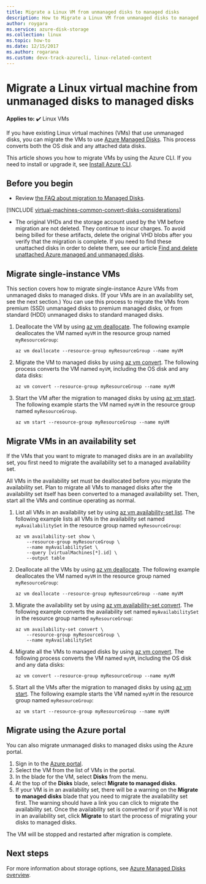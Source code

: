 ```yaml
---
title: Migrate a Linux VM from unmanaged disks to managed disks
description: How to Migrate a Linux VM from unmanaged disks to managed disks by using Azure CLI.
author: roygara
ms.service: azure-disk-storage
ms.collection: linux
ms.topic: how-to
ms.date: 12/15/2017
ms.author: rogarana
ms.custom: devx-track-azurecli, linux-related-content
---
```


# Migrate a Linux virtual machine from unmanaged disks to managed disks

**Applies to:** :heavy_check_mark: Linux VMs 

If you have existing Linux virtual machines (VMs) that use unmanaged disks, you can migrate the VMs to use [Azure Managed Disks](../managed-disks-overview.md). This process converts both the OS disk and any attached data disks.

This article shows you how to migrate VMs by using the Azure CLI. If you need to install or upgrade it, see [Install Azure CLI](/cli/azure/install-azure-cli). 

## Before you begin
* Review [the FAQ about migration to Managed Disks](../faq-for-disks.yml).

[!INCLUDE [virtual-machines-common-convert-disks-considerations](../includes/virtual-machines-common-convert-disks-considerations.md)]

* The original VHDs and the storage account used by the VM before migration are not deleted. They continue to incur charges. To avoid being billed for these artifacts, delete the original VHD blobs after you verify that the migration is complete. If you need to find these unattached disks in order to delete them, see our article [Find and delete unattached Azure managed and unmanaged disks](find-unattached-disks.md).

## Migrate single-instance VMs
This section covers how to migrate single-instance Azure VMs from unmanaged disks to managed disks. (If your VMs are in an availability set, see the next section.) You can use this process to migrate the VMs from premium (SSD) unmanaged disks to premium managed disks, or from standard (HDD) unmanaged disks to standard managed disks.

1. Deallocate the VM by using [az vm deallocate](/cli/azure/vm). The following example deallocates the VM named `myVM` in the resource group named `myResourceGroup`:

    ```azurecli
    az vm deallocate --resource-group myResourceGroup --name myVM
    ```

2. Migrate the VM to managed disks by using [az vm convert](/cli/azure/vm). The following process converts the VM named `myVM`, including the OS disk and any data disks:

    ```azurecli
    az vm convert --resource-group myResourceGroup --name myVM
    ```

3. Start the VM after the migration to managed disks by using [az vm start](/cli/azure/vm). The following example starts the VM named `myVM` in the resource group named `myResourceGroup`.

    ```azurecli
    az vm start --resource-group myResourceGroup --name myVM
    ```

## Migrate VMs in an availability set

If the VMs that you want to migrate to managed disks are in an availability set, you first need to migrate the availability set to a managed availability set.

All VMs in the availability set must be deallocated before you migrate the availability set. Plan to migrate all VMs to managed disks after the availability set itself has been converted to a managed availability set. Then, start all the VMs and continue operating as normal.

1. List all VMs in an availability set by using [az vm availability-set list](/cli/azure/vm/availability-set). The following example lists all VMs in the availability set named `myAvailabilitySet` in the resource group named `myResourceGroup`:

    ```azurecli
    az vm availability-set show \
        --resource-group myResourceGroup \
        --name myAvailabilitySet \
        --query [virtualMachines[*].id] \
        --output table
    ```

2. Deallocate all the VMs by using [az vm deallocate](/cli/azure/vm). The following example deallocates the VM named `myVM` in the resource group named `myResourceGroup`:

    ```azurecli
    az vm deallocate --resource-group myResourceGroup --name myVM
    ```

3. Migrate the availability set by using [az vm availability-set convert](/cli/azure/vm/availability-set). The following example converts the availability set named `myAvailabilitySet` in the resource group named `myResourceGroup`:

    ```azurecli
    az vm availability-set convert \
        --resource-group myResourceGroup \
        --name myAvailabilitySet
    ```

4. Migrate all the VMs to managed disks by using [az vm convert](/cli/azure/vm). The following process converts the VM named `myVM`, including the OS disk and any data disks:

    ```azurecli
    az vm convert --resource-group myResourceGroup --name myVM
    ```

5. Start all the VMs after the migration to managed disks by using [az vm start](/cli/azure/vm). The following example starts the VM named `myVM` in the resource group named `myResourceGroup`:

    ```azurecli
    az vm start --resource-group myResourceGroup --name myVM
    ```

## Migrate using the Azure portal

You can also migrate unmanaged disks to managed disks using the Azure portal.

1. Sign in to the [Azure portal](https://portal.azure.com).
1. Select the VM from the list of VMs in the portal.
1. In the blade for the VM, select **Disks** from the menu.
1. At the top of the **Disks** blade, select **Migrate to managed disks**.
1. If your VM is in an availability set, there will be a warning on the **Migrate to managed disks** blade that you need to migrate the availability set first. The warning should have a link you can click to migrate the availability set. Once the availability set is converted or if your VM is not in an availability set, click **Migrate** to start the process of migrating your disks to managed disks.

The VM will be stopped and restarted after migration is complete.

## Next steps

For more information about storage options, see [Azure Managed Disks overview](../managed-disks-overview.md).
